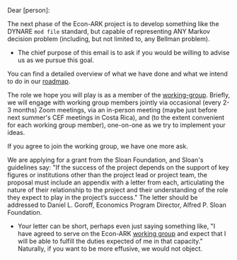 Dear [person]:

The next phase of the Econ-ARK project is to develop something like the DYNARE `mod file` standard, but capable of representing ANY Markov decision problem (including, but not limited to, any Bellman problem). 

- The chief purpose of this email is to ask if you would be willing to advise us as we pursue this goal.

You can find a detailed overview of what we have done and what we intend to do in our [roadmap](https://github.com/econ-ark/OverARK/blob/master/roadmap/past-and-future.md).

The role we hope you will play is as a member of the [working-group](https://github.com/econ-ark/OverARK/blob/master/roadmap/past-and-future.md). Briefly, we will engage with working group members jointly via occasional (every 2-3 months) Zoom meetings, via an in-person meeting (maybe just before next summer's CEF meetings in Costa Rica), and (to the extent convenient for each working group member), one-on-one as we try to implement your ideas.

If you agree to join the working group, we have one more ask. 

We are applying for a grant from the Sloan Foundation, and Sloan's guidelines say: "If the success of the project depends on the support of key figures or institutions other than the project lead or project team, the proposal must include an appendix with a letter from each, articulating the nature of their relationship to the project and their understanding of the role they expect to play in the project’s success." The letter should be addressed to Daniel L. Goroff, Economics Program Director, Alfred P. Sloan Foundation.

- Your letter can be short, perhaps even just saying something like, "I have agreed to serve on the Econ-ARK [working group](https://github.com/econ-ark/OverARK/blob/master/roadmap/past-and-future.md) and expect that I will be able to fulfill the duties expected of me in that capacity." Naturally, if you want to be more effusive, we would not object.

